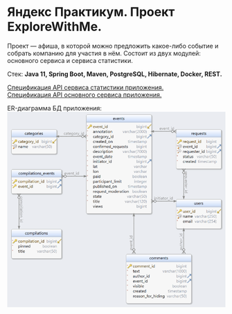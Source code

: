 # Яндекс Практикум. Проект ExploreWithMe.
Проект — афиша, в которой можно предложить какое-либо событие и собрать компанию для участия в нём. Состоит из двух модулей: основного сервиса и сервиса статистики.

Стек:  **Java 11, Spring Boot, Maven, PostgreSQL, Hibernate, Docker, REST.**  

[Cпецификация API сервиса статистики приложения.](https://raw.githubusercontent.com/yandex-praktikum/java-explore-with-me/main/ewm-stats-service-spec.json)  
[Cпецификация API основного сервиса приложения.](https://raw.githubusercontent.com/yandex-praktikum/java-explore-with-me/main/ewm-main-service-spec.json)


ER-диаграмма БД приложения:
![ewm_er_diagram.png](ewm_er_diagram.png)